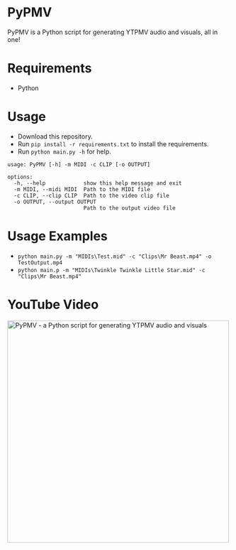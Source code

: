 # PyPMV
PyPMV is a Python script for generating YTPMV audio and visuals, all in one!
# Requirements
- Python
# Usage
- Download this repository.
- Run ```pip install -r requirements.txt``` to install the requirements.
- Run ```python main.py -h``` for help.
```
usage: PyPMV [-h] -m MIDI -c CLIP [-o OUTPUT]

options:
  -h, --help            show this help message and exit
  -m MIDI, --midi MIDI  Path to the MIDI file
  -c CLIP, --clip CLIP  Path to the video clip file
  -o OUTPUT, --output OUTPUT
                        Path to the output video file
```
# Usage Examples
- ```python main.py -m "MIDIs\Test.mid" -c "Clips\Mr Beast.mp4" -o TestOutput.mp4```
- ```python main.p -m "MIDIs\Twinkle Twinkle Little Star.mid" -c "Clips\Mr Beast.mp4"```
# YouTube Video
[<img src="https://img.youtube.com/vi/KvH-a5EOg7A/maxresdefault.jpg" width="500px" alt="PyPMV - a Python script for generating YTPMV audio and visuals">](https://youtu.be/KvH-a5EOg7A)
